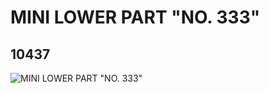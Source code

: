 # MINI LOWER PART "NO. 333"
## 10437
![MINI LOWER PART "NO. 333"](https://lc-www-live-s.legocdn.com/media/bricks/5/2/6022469.jpg)